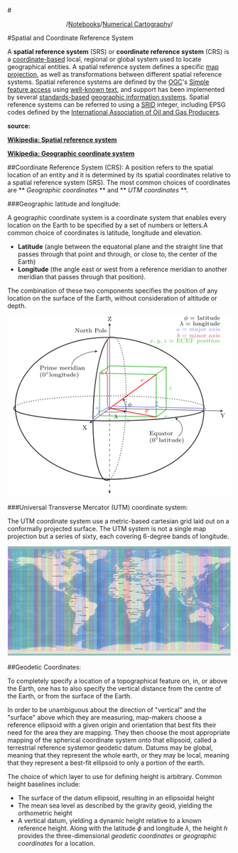
#<center>/[Notebooks](../../)/[Numerical Cartography](../README.md)/</center>

#Spatial and Coordinate Reference System

A **spatial reference system** (SRS) or **coordinate reference system** (CRS) is a [coordinate-based](https://en.wikipedia.org/wiki/Coordinate_system) local, regional or global system used to locate geographical entities. A spatial reference system defines a specific [map projection](https://en.wikipedia.org/wiki/Map_projection), as well as transformations between different spatial reference systems. Spatial reference systems are defined by the [OGC](https://en.wikipedia.org/wiki/Open_Geospatial_Consortium)'s [Simple feature access](https://en.wikipedia.org/wiki/Simple_feature_access) using [well-known text](https://en.wikipedia.org/wiki/Well-known_text), and support has been implemented by several [standards-based](https://en.wikipedia.org/wiki/Technical_standard) [geographic information systems](https://en.wikipedia.org/wiki/Geographic_information_system). Spatial reference systems can be referred to using a [SRID](https://en.wikipedia.org/wiki/SRID) integer, including EPSG codes defined by the [International Association of Oil and Gas Producers](https://en.wikipedia.org/wiki/International_Association_of_Oil_and_Gas_Producers).

**source:** 

**[Wikipedia: Spatial reference system](https://en.wikipedia.org/wiki/Spatial_reference_system)**

**[Wikipedia: Geographic coordinate system](https://en.wikipedia.org/wiki/Geographic_coordinate_system)**

##Coordinate Reference System (CRS):
A position refers to the spatial location of an entity and it is determined by its spatial coordinates relative to a spatial reference system (SRS).
The most common choices of coordinates are ** *Geographic coordinates* ** and ** *UTM coordinates* **.


###Geographic latitude and longitude:
    
   A geographic coordinate system is a coordinate system that enables every location on the Earth to be specified by a set of numbers or letters.A common choice of coordinates is latitude, longitude and elevation.
    
   * **Latitude** (angle between the equatorial plane and the straight line that passes through that point and through, or close to, the center of the Earth)
   * **Longitude** (the angle east or west from a reference meridian to another meridian that passes through that position). 

The combination of these two components specifies the position of any location on the surface of the Earth, without consideration of altitude or depth. 

<img src="ecef1.png">

###Universal Transverse Mercator (UTM) coordinate system:

   The UTM coordinate system use a metric-based cartesian grid laid out on a conformally projected surface. The UTM system is not a single map projection but a series of sixty, each covering 6-degree bands of longitude.
   
   
<img src="utmzone.png">

##Geodetic Coordinates:
   
   To completely specify a location of a topographical feature on, in, or above the Earth, one has to also specify the vertical distance from the centre of the Earth, or from the surface of the Earth.
    
   In order to be unambiguous about the direction of "vertical" and the "surface" above which they are measuring, map-makers choose a reference ellipsoid with a given origin and orientation that best fits their need for the area they are mapping. They then choose the most appropriate mapping of the spherical coordinate system onto that ellipsoid, called a terrestrial reference systemor geodetic datum. Datums may be global, meaning that they represent the whole earth, or they may be local, meaning that they represent a best-fit ellipsoid to only a portion of the earth.
    
   The choice of which layer to use for defining height is arbitrary. Common height baselines include:
   * The surface of the datum ellipsoid, resulting in an ellipsoidal height
   * The mean sea level as described by the gravity geoid, yielding the orthometric height
   * A vertical datum, yielding a dynamic height relative to a known reference height.
Along with the latitude $\phi$ and longitude $\lambda$, the height $h$ provides the three-dimensional *geodetic coordinates* or *geographic coordinates* for a location.
